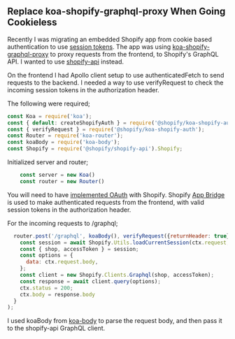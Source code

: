 ## Replace koa-shopify-graphql-proxy When Going Cookieless

Recently I was migrating an embedded Shopify app from cookie based authentication to use [session tokens](https://shopify.dev/apps/auth/oauth/session-tokens). The app was using [koa-shopify-graphql-proxy](https://www.npmjs.com/package/@shopify/koa-shopify-graphql-proxy) to proxy requests from the frontend, to Shopify's GraphQL API. I wanted to use [shopify-api](https://www.npmjs.com/package/@shopify/shopify-api) instead.

On the frontend I had Apollo client setup to use authenticatedFetch to send requests to the backend. I needed a way to use verifyRequest to check the incoming session tokens in the authorization header. 

The following were required;

```javascript
const Koa = require('koa');
const { default: createShopifyAuth } = require('@shopify/koa-shopify-auth');
const { verifyRequest } = require('@shopify/koa-shopify-auth');
const Router = require('koa-router');
const koaBody = require('koa-body');
const Shopify = require('@shopify/shopify-api').Shopify;

``` 

Initialized server and router;

```javascript
    const server = new Koa()
    const router = new Router()
``` 

You will need to have [implemented OAuth](https://shopify.dev/apps/auth/oauth) with Shopify. Shopify [App Bridge](https://shopify.dev/apps/tools/app-bridge) is used to make authenticated requests from the frontend, with valid session tokens in the authorization header.

For the incoming requests to /graphql;

```javascript
  router.post('/graphql', koaBody(), verifyRequest({returnHeader: true}), async (ctx) => {
    const session = await Shopify.Utils.loadCurrentSession(ctx.request, ctx.response, false);
    const { shop, accessToken } = session;
    const options = {
      data: ctx.request.body,
    };
    const client = new Shopify.Clients.Graphql(shop, accessToken);
    const response = await client.query(options);
    ctx.status = 200;
    ctx.body = response.body
  }
);
``` 

I used koaBody from [koa-body](https://www.npmjs.com/package/koa-body) to parse the request body, and then pass it to the shopify-api GraphQL client.




